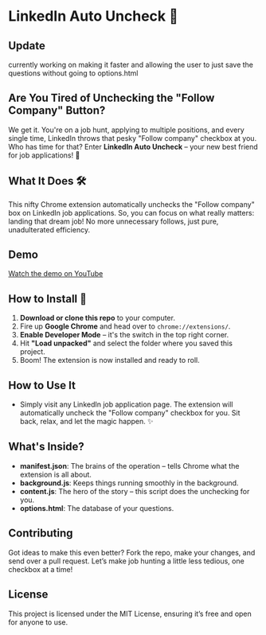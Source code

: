 # LinkedIn Auto Uncheck 🎉

## Update
currently working on making it faster and allowing the user to just save the questions without going to options.html

## Are You Tired of Unchecking the "Follow Company" Button? 

We get it. You're on a job hunt, applying to multiple positions, and every single time, LinkedIn throws that pesky "Follow company" checkbox at you. Who has time for that? Enter **LinkedIn Auto Uncheck** – your new best friend for job applications! 🚀

## What It Does 🛠️

This nifty Chrome extension automatically unchecks the "Follow company" box on LinkedIn job applications. So, you can focus on what really matters: landing that dream job! No more unnecessary follows, just pure, unadulterated efficiency.

## Demo

[Watch the demo on YouTube](https://www.youtube.com/watch?v=AVCjXgovXrs)


## How to Install 🧩

1. **Download or clone this repo** to your computer.
2. Fire up **Google Chrome** and head over to `chrome://extensions/`.
3. **Enable Developer Mode** – it's the switch in the top right corner.
4. Hit **"Load unpacked"** and select the folder where you saved this project.
5. Boom! The extension is now installed and ready to roll.

## How to Use It 

- Simply visit any LinkedIn job application page. The extension will automatically uncheck the "Follow company" checkbox for you. Sit back, relax, and let the magic happen. ✨

## What's Inside? 

- **manifest.json**: The brains of the operation – tells Chrome what the extension is all about.
- **background.js**: Keeps things running smoothly in the background.
- **content.js**: The hero of the story – this script does the unchecking for you.
- **options.html**: The database of your questions.

## Contributing 

Got ideas to make this even better? Fork the repo, make your changes, and send over a pull request. Let’s make job hunting a little less tedious, one checkbox at a time!

## License 

This project is licensed under the MIT License, ensuring it’s free and open for anyone to use.
